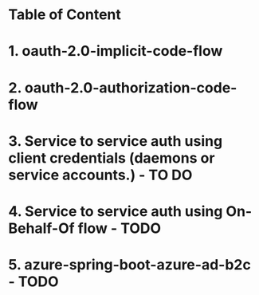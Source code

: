 # Table of Content

# 1. oauth-2.0-implicit-code-flow

# 2. oauth-2.0-authorization-code-flow

# 3. Service to service auth using client credentials (daemons or service accounts.) - TO DO

# 4. Service to service auth using On-Behalf-Of flow - TODO

# 5. azure-spring-boot-azure-ad-b2c - TODO